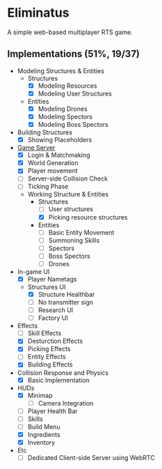 # Eliminatus

A simple web-based multiplayer RTS game.

## Implementations (51%, 19/37)
 - Modeling Structures & Entities
 	- Structures
 		- [x] Modeling Resources
 		- [x] Modeling User Structures

 	- Entities
 		- [x] Modeling Drones
 		- [x] Modeling Spectors
 		- [x] Modeling Boss Spectors

 - Building Structures
 	- [x] Showing Placeholders

 - [Game Server](https://github.com/HelloWorld017/EliminatusServer)
 	- [x] Login & Matchmaking
 	- [x] World Generation
 	- [x] Player movement
 	- [ ] Server-side Collision Check
 	- [ ] Ticking Phase
 	- Working Structure & Entities
 		- Structures
 			- [ ] User structures
 			- [x] Picking resource structures
 		- Entities
 			- [ ] Basic Entity Movement
 			- [ ] Summoning Skills
 			- [ ] Spectors
 			- [ ] Boss Spectors
 			- [ ] Drones

 - In-game UI
 	- [x] Player Nametags
 	- Structures UI
    	- [x] Structure Healthbar
    	- [ ] No transmitter sign
    	- [ ] Research UI
    	- [ ] Factory UI

 - Effects
 	- [ ] Skill Effects
 	- [x] Desturction Effects
 	- [x] Picking Effects
 	- [ ] Entity Effects
 	- [x] Building Effects

 - Collision Response and Physics
 	- [x] Basic Implementation

 - HUDs
    - [x] Minimap
 		- [ ] Camera Integration
    - [ ] Player Health Bar
    - [ ] Skills
    - [ ] Build Menu
 	- [x] Ingredients
    - [x] Inventory

- Etc
 	- [ ] Dedicated Client-side Server using WebRTC
